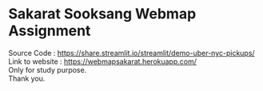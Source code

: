 # Sakarat Sooksang Webmap Assignment 
Source Code : https://share.streamlit.io/streamlit/demo-uber-nyc-pickups/<br>
Link to website : https://webmapsakarat.herokuapp.com/
<br>Only for study purpose.<br>
Thank you.
